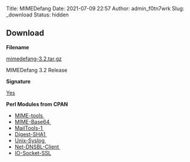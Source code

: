 Title: MIMEDefang
Date: 2021-07-09 22:57
Author: admin_f0tn7wrk
Slug: _download
Status: hidden

## Download

**Filename**

[mimedefang-3.2.tar.gz](https://mimedefang.org/releases/mimedefang-3.2.tar.gz)

MIMEDefang 3.2 Release

**Signature**

[Yes](https://mimedefang.org/releases/mimedefang-3.2.tar.gz.sig)

**Perl Modules from CPAN**

-   [MIME-tools ](https://metacpan.org/search?q=MIME-tools)
-   [MIME-Base64 ](https://metacpan.org/search?q=MIME-Base64)
-   [MailTools-1 ](https://search.cpan.org/search?q=MailTools)
-   [Digest-SHA1 ](https://metacpan.org/search?q=Digest-SHA1)
-   [Unix-Syslog ](https://metacpan.org/search?q=Unix-Syslog)
-   [Net-DNSBL-Client ](https://metacpan.org/search?q=Net-DNSBL-Client)
-   [IO-Socket-SSL](https://metacpan.org/search?q=IO-Socket-SSL)
